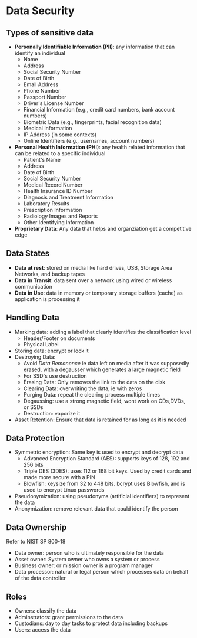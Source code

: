 # Data Security

## Types of sensitive data
- **Personally Identifiable Information (PII)**: any information that can identify an individual
  - Name
  - Address
  - Social Security Number
  - Date of Birth
  - Email Address
  - Phone Number
  - Passport Number
  - Driver's License Number
  - Financial Information (e.g., credit card numbers, bank account numbers)
  - Biometric Data (e.g., fingerprints, facial recognition data)
  - Medical Information
  - IP Address (in some contexts)
  - Online Identifiers (e.g., usernames, account numbers)
- **Personal Health Information (PHI)**: any health related information that can be related to a specific individual
  - Patient's Name
  - Address
  - Date of Birth
  - Social Security Number
  - Medical Record Number
  - Health Insurance ID Number
  - Diagnosis and Treatment Information
  - Laboratory Results
  - Prescription Information
  - Radiology Images and Reports
  - Other Identifying Information
- **Proprietary Data**: Any data that helps and organziation get a competitive edge

## Data States
- **Data at rest**: stored on media like hard drives, USB, Storage Area Networks, and backup tapes
- **Data in Transit**: data sent over a network using wired or wireless communication
- **Data in Use**: data in memory or temporary storage buffers (cache) as application is processing it

## Handling Data
- Marking data: adding a label that clearly identifies the classification level
  - Header/Footer on documents
  - Physical Label
- Storing data: encrypt or lock it
- Destroying Data:
  - Avoid _Data Remanence_ ie data left on media after it was supposedly erased, with a degausser which generates a large magnetic field
  - For SSD's use destruction
  - Erasing Data: Only removes the link to the data on the disk
  - Clearing Data: overwriting the data, ie with zeros
  - Purging Data: repeat the clearing process multiple times
  - Degaussing: use a strong magnetic field, wont work on CDs,DVDs, or SSDs
  - Destruction: vaporize it
- Asset Retention: Ensure that data is retained for as long as it is needed

## Data Protection
- Symmetric encryption: Same key is used to encrypt and decrypt data
  - Advanced Encryption Standard (AES): supports keys of 128, 192 and 256 bits
  - Triple DES (3DES): uses 112 or 168 bit keys. Used by credit cards and made more secure with a PIN
  - Blowfish: keysize from 32 to 448 bits. bcrypt uses Blowfish, and is used to encrypt Linux passwords
- Pseudonymization: using pseudonyms (artificial identifiers) to represent the data
- Anonymization: remove relevant data that could identify the person

## Data Ownership
Refer to NIST SP 800-18
- Data owner: person who is ultimately responsible for the data
- Asset owner: System owner who owns a system or process
- Business owner: or mission owner is a program manager
- Data processor: natural or legal person which processes data on behalf of the data controller

## Roles
- Owners: classify the data
- Adminstrators: grant permissions to the data
- Custodians: day to day tasks to protect data including backups
- Users: access the data


 
